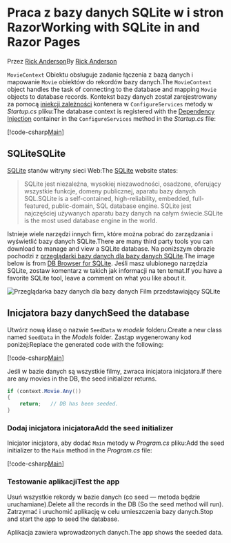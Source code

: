 # <a name="working-with-sqlite-in-and-razor-pages"></a><span data-ttu-id="bae2e-101">Praca z bazy danych SQLite w i stron Razor</span><span class="sxs-lookup"><span data-stu-id="bae2e-101">Working with SQLite in and Razor Pages</span></span>

<span data-ttu-id="bae2e-102">Przez [Rick Anderson](https://twitter.com/RickAndMSFT)</span><span class="sxs-lookup"><span data-stu-id="bae2e-102">By [Rick Anderson](https://twitter.com/RickAndMSFT)</span></span>

<span data-ttu-id="bae2e-103">`MovieContext` Obiektu obsługuje zadanie łączenia z bazą danych i mapowanie `Movie` obiektów do rekordów bazy danych.</span><span class="sxs-lookup"><span data-stu-id="bae2e-103">The `MovieContext` object handles the task of connecting to the database and mapping `Movie` objects to database records.</span></span> <span data-ttu-id="bae2e-104">Kontekst bazy danych został zarejestrowany za pomocą [iniekcji zależności](xref:fundamentals/dependency-injection) kontenera w `ConfigureServices` metody w *Startup.cs* pliku:</span><span class="sxs-lookup"><span data-stu-id="bae2e-104">The database context is registered with the [Dependency Injection](xref:fundamentals/dependency-injection) container in the `ConfigureServices` method in the *Startup.cs* file:</span></span>

[!code-csharp[Main](code/Startup.cs?name=snippet2&highlight=6-8)]

## <a name="sqlite"></a><span data-ttu-id="bae2e-105">SQLite</span><span class="sxs-lookup"><span data-stu-id="bae2e-105">SQLite</span></span>

<span data-ttu-id="bae2e-106">[SQLite](https://www.sqlite.org/) stanów witryny sieci Web:</span><span class="sxs-lookup"><span data-stu-id="bae2e-106">The [SQLite](https://www.sqlite.org/) website states:</span></span>

> <span data-ttu-id="bae2e-107">SQLite jest niezależna, wysokiej niezawodności, osadzone, oferujący wszystkie funkcje, domeny publicznej, aparatu bazy danych SQL.</span><span class="sxs-lookup"><span data-stu-id="bae2e-107">SQLite is a self-contained, high-reliability, embedded, full-featured, public-domain, SQL database engine.</span></span> <span data-ttu-id="bae2e-108">SQLite jest najczęściej używanych aparatu bazy danych na całym świecie.</span><span class="sxs-lookup"><span data-stu-id="bae2e-108">SQLite is the most used database engine in the world.</span></span>

<span data-ttu-id="bae2e-109">Istnieje wiele narzędzi innych firm, które można pobrać do zarządzania i wyświetlić bazy danych SQLite.</span><span class="sxs-lookup"><span data-stu-id="bae2e-109">There are many third party tools you can download to manage and view a SQLite database.</span></span> <span data-ttu-id="bae2e-110">Na poniższym obrazie pochodzi z [przeglądarki bazy danych dla bazy danych SQLite](http://sqlitebrowser.org/).</span><span class="sxs-lookup"><span data-stu-id="bae2e-110">The image below is from [DB Browser for SQLite](http://sqlitebrowser.org/).</span></span> <span data-ttu-id="bae2e-111">Jeśli masz ulubionego narzędzia SQLite, zostaw komentarz w takich jak informacji na ten temat.</span><span class="sxs-lookup"><span data-stu-id="bae2e-111">If you have a favorite SQLite tool, leave a comment on what you like about it.</span></span>

![Przeglądarka bazy danych dla bazy danych Film przedstawiający SQLite](../../tutorials/first-mvc-app-xplat/working-with-sql/_static/dbb.png)

## <a name="seed-the-database"></a><span data-ttu-id="bae2e-113">Inicjatora bazy danych</span><span class="sxs-lookup"><span data-stu-id="bae2e-113">Seed the database</span></span>

<span data-ttu-id="bae2e-114">Utwórz nową klasę o nazwie `SeedData` w *modele* folderu.</span><span class="sxs-lookup"><span data-stu-id="bae2e-114">Create a new class named `SeedData` in the *Models* folder.</span></span> <span data-ttu-id="bae2e-115">Zastąp wygenerowany kod poniżej:</span><span class="sxs-lookup"><span data-stu-id="bae2e-115">Replace the generated code with the following:</span></span>

[!code-csharp[Main](../../tutorials/first-mvc-app/start-mvc/sample/MvcMovie/Models/SeedData.cs?name=snippet_1)]

<span data-ttu-id="bae2e-116">Jeśli w bazie danych są wszystkie filmy, zwraca inicjatora inicjatora.</span><span class="sxs-lookup"><span data-stu-id="bae2e-116">If there are any movies in the DB, the seed initializer returns.</span></span>

```csharp
if (context.Movie.Any())
{
    return;   // DB has been seeded.
}
```

<a name="si"></a>
### <a name="add-the-seed-initializer"></a><span data-ttu-id="bae2e-117">Dodaj inicjatora inicjatora</span><span class="sxs-lookup"><span data-stu-id="bae2e-117">Add the seed initializer</span></span>

<span data-ttu-id="bae2e-118">Inicjator inicjatora, aby dodać `Main` metody w *Program.cs* pliku:</span><span class="sxs-lookup"><span data-stu-id="bae2e-118">Add the seed initializer to the `Main` method in the *Program.cs* file:</span></span>

[!code-csharp[Main](../../tutorials/first-mvc-app/start-mvc/sample/MvcMovie/Program.cs?highlight=6,16-32)]

### <a name="test-the-app"></a><span data-ttu-id="bae2e-119">Testowanie aplikacji</span><span class="sxs-lookup"><span data-stu-id="bae2e-119">Test the app</span></span>

<span data-ttu-id="bae2e-120">Usuń wszystkie rekordy w bazie danych (co seed — metoda będzie uruchamiane).</span><span class="sxs-lookup"><span data-stu-id="bae2e-120">Delete all the records in the DB (So the seed method will run).</span></span> <span data-ttu-id="bae2e-121">Zatrzymać i uruchomić aplikację w celu umieszczenia bazy danych.</span><span class="sxs-lookup"><span data-stu-id="bae2e-121">Stop and start the app to seed the database.</span></span>
   
<span data-ttu-id="bae2e-122">Aplikacja zawiera wprowadzonych danych.</span><span class="sxs-lookup"><span data-stu-id="bae2e-122">The app shows the seeded data.</span></span>